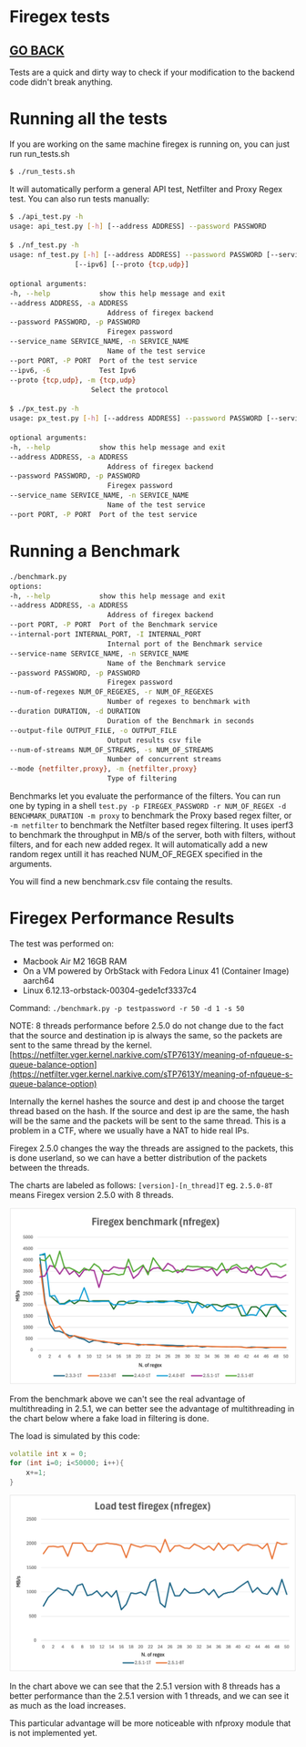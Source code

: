 # Firegex tests

## [GO BACK](../README.md)

Tests are a quick and dirty way to check if your modification to the backend code didn't break anything.

# Running all the tests
If you are working on the same machine firegex is running on, you can just run run_tests.sh
```bash
$ ./run_tests.sh
```
It will automatically perform a general API test, Netfilter and Proxy Regex test. 
You can also run tests manually:
```bash
$ ./api_test.py -h
usage: api_test.py [-h] [--address ADDRESS] --password PASSWORD

$ ./nf_test.py -h
usage: nf_test.py [-h] [--address ADDRESS] --password PASSWORD [--service_name SERVICE_NAME] [--port PORT]
                [--ipv6] [--proto {tcp,udp}]

optional arguments:
-h, --help            show this help message and exit
--address ADDRESS, -a ADDRESS
                        Address of firegex backend
--password PASSWORD, -p PASSWORD
                        Firegex password
--service_name SERVICE_NAME, -n SERVICE_NAME
                        Name of the test service
--port PORT, -P PORT  Port of the test service
--ipv6, -6            Test Ipv6
--proto {tcp,udp}, -m {tcp,udp}
                    Select the protocol

$ ./px_test.py -h
usage: px_test.py [-h] [--address ADDRESS] --password PASSWORD [--service_name SERVICE_NAME] [--port PORT]

optional arguments:
-h, --help            show this help message and exit
--address ADDRESS, -a ADDRESS
                        Address of firegex backend
--password PASSWORD, -p PASSWORD
                        Firegex password
--service_name SERVICE_NAME, -n SERVICE_NAME
                        Name of the test service
--port PORT, -P PORT  Port of the test service
```
# Running a Benchmark
```bash
./benchmark.py
options:
-h, --help            show this help message and exit
--address ADDRESS, -a ADDRESS
                        Address of firegex backend
--port PORT, -P PORT  Port of the Benchmark service
--internal-port INTERNAL_PORT, -I INTERNAL_PORT
                        Internal port of the Benchmark service
--service-name SERVICE_NAME, -n SERVICE_NAME
                        Name of the Benchmark service
--password PASSWORD, -p PASSWORD
                        Firegex password
--num-of-regexes NUM_OF_REGEXES, -r NUM_OF_REGEXES
                        Number of regexes to benchmark with
--duration DURATION, -d DURATION
                        Duration of the Benchmark in seconds
--output-file OUTPUT_FILE, -o OUTPUT_FILE
                        Output results csv file
--num-of-streams NUM_OF_STREAMS, -s NUM_OF_STREAMS
                        Number of concurrent streams
--mode {netfilter,proxy}, -m {netfilter,proxy}
                        Type of filtering
```
Benchmarks let you evaluate the performance of the filters. You can run one by typing in a shell  ```test.py -p FIREGEX_PASSWORD -r NUM_OF_REGEX -d BENCHMARK_DURATION -m proxy``` to benchmark the Proxy based regex filter, or ``` -m netfilter ``` to benchmark the Netfilter based regex filtering.
It uses iperf3 to benchmark the throughput in MB/s of the server, both with filters, without filters, and for each new added regex. It will automatically add a new random regex untill it has reached NUM_OF_REGEX specified in the arguments. 

You will find a new benchmark.csv file containg the results.

# Firegex Performance Results

The test was performed on:
- Macbook Air M2 16GB RAM
- On a VM powered by OrbStack with Fedora Linux 41 (Container Image) aarch64
- Linux 6.12.13-orbstack-00304-gede1cf3337c4

Command: `./benchmark.py -p testpassword -r 50 -d 1 -s 50`

NOTE: 8 threads performance before 2.5.0 do not change due to the fact that the source and destination ip is always the same, so the packets are sent to the same thread by the kernel.
[https://netfilter.vger.kernel.narkive.com/sTP7613Y/meaning-of-nfqueue-s-queue-balance-option](https://netfilter.vger.kernel.narkive.com/sTP7613Y/meaning-of-nfqueue-s-queue-balance-option)

Internally the kernel hashes the source and dest ip and choose the target thread based on the hash. If the source and dest ip are the same, the hash will be the same and the packets will be sent to the same thread.
This is a problem in a CTF, where we usually have a NAT to hide real IPs.

Firegex 2.5.0 changes the way the threads are assigned to the packets, this is done userland, so we can have a better distribution of the packets between the threads.

The charts are labeled as follows: `[version]-[n_thread]T` eg. `2.5.0-8T` means Firegex version 2.5.0 with 8 threads.

![Firegex Benchmark](results/Benchmark-chart.png)


From the benchmark above we can't see the real advantage of multithreading in 2.5.1, we can better see the advantage of multithreading in the chart below where a fake load in filtering is done.

The load is simulated by this code:
```cpp
volatile int x = 0;
for (int i=0; i<50000; i++){
    x+=1;
}
```

![Firegex Benchmark](results/Benchmark-chart-with-load.png)

In the chart above we can see that the 2.5.1 version with 8 threads has a better performance than the 2.5.1 version with 1 threads, and we can see it as much as the load increases.

This particular advantage will be more noticeable with nfproxy module that is not implemented yet.

